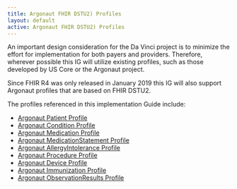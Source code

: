 ```yaml
---
title: Argonaut FHIR DSTU2) Profiles
layout: default
active: Argonaut FHIR DSTU2) Profiles
---
```


An important design consideration for the Da Vinci project is to minimize the effort for implementation for both payers and providers. Therefore, wherever possible this IG will utilize existing profiles, such as those developed by US Core or the Argonaut project. 

Since FHIR R4 was only released in January 2019 this IG will also support Argonaut profiles that are based on FHIR DSTU2.


The profiles referenced in this implementation Guide include:
- [Argonaut Patient Profile](http://www.fhir.org/guides/argonaut/r2/StructureDefinition-argo-patient.html)
- [Argonaut Condition Profile](http://www.fhir.org/guides/argonaut/r2/StructureDefinition-argo-condition.html)
- [Argonaut Medication Profile](http://www.fhir.org/guides/argonaut/r2/StructureDefinition-argo-medication.html)
- [Argonaut MedicationStatement Profile](http://www.fhir.org/guides/argonaut/r2/StructureDefinition-argo-medicationstatement.html)
- [Argonaut AllergyIntolerance Profile](http://www.fhir.org/guides/argonaut/r2/StructureDefinition-argo-allergyintolerance.html)
- [Argonaut Procedure Profile](http://www.fhir.org/guides/argonaut/r2/StructureDefinition-argo-procedure.html)
- [Argonaut Device Profile](http://www.fhir.org/guides/argonaut/r2/StructureDefinition-argo-device.html)
- [Argonaut Immunization Profile](http://www.fhir.org/guides/argonaut/r2/StructureDefinition-argo-immunization.html)
- [Argonaut ObservationResults Profile](http://www.fhir.org/guides/argonaut/r2/StructureDefinition-argo-observationresults.html)
